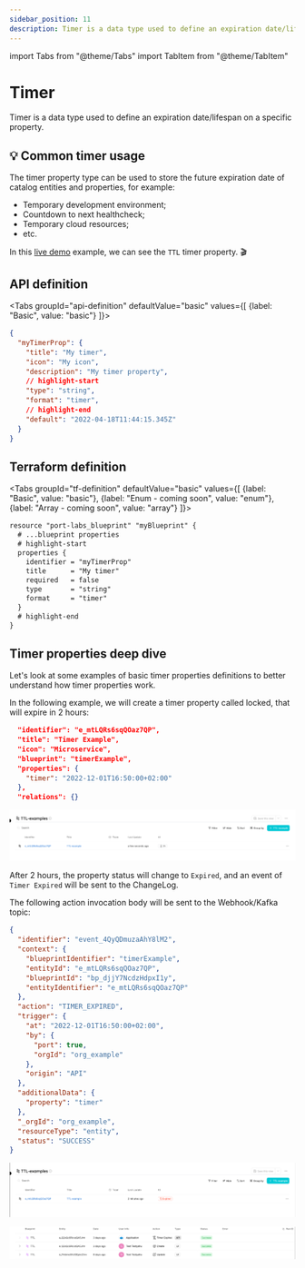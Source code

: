 ```yaml
---
sidebar_position: 11
description: Timer is a data type used to define an expiration date/lifespan on a specific property
---
```


import Tabs from "@theme/Tabs"
import TabItem from "@theme/TabItem"

# Timer

Timer is a data type used to define an expiration date/lifespan on a specific property.

## 💡 Common timer usage

The timer property type can be used to store the future expiration date of catalog entities and properties, for example:

- Temporary development environment;
- Countdown to next healthcheck;
- Temporary cloud resources;
- etc.

In this [live demo](https://demo.getport.io/developerEnvs) example, we can see the `TTL` timer property. 🎬

## API definition

<Tabs groupId="api-definition" defaultValue="basic" values={[
{label: "Basic", value: "basic"}
]}>

<TabItem value="basic">

```json showLineNumbers
{
  "myTimerProp": {
    "title": "My timer",
    "icon": "My icon",
    "description": "My timer property",
    // highlight-start
    "type": "string",
    "format": "timer",
    // highlight-end
    "default": "2022-04-18T11:44:15.345Z"
  }
}
```

</TabItem>
</Tabs>

## Terraform definition

<Tabs groupId="tf-definition" defaultValue="basic" values={[
{label: "Basic", value: "basic"},
{label: "Enum - coming soon", value: "enum"},
{label: "Array - coming soon", value: "array"}
]}>

<TabItem value="basic">

```hcl showLineNumbers
resource "port-labs_blueprint" "myBlueprint" {
  # ...blueprint properties
  # highlight-start
  properties {
    identifier = "myTimerProp"
    title      = "My timer"
    required   = false
    type       = "string"
    format     = "timer"
  }
  # highlight-end
}
```

</TabItem>
</Tabs>

## Timer properties deep dive

Let's look at some examples of basic timer properties definitions to better understand how timer properties work.

In the following example, we will create a timer property called locked, that will expire in 2 hours:

```json showLineNumbers
  "identifier": "e_mtLQRs6sqQOaz7QP",
  "title": "Timer Example",
  "icon": "Microservice",
  "blueprint": "timerExample",
  "properties": {
    "timer": "2022-12-01T16:50:00+02:00"
  },
  "relations": {}
```

![Timer entity](../../../../../static/img/software-catalog/entity/TTLCreateEntity.png)

After 2 hours, the property status will change to `Expired`, and an event of `Timer Expired` will be sent to the ChangeLog.

The following action invocation body will be sent to the Webhook/Kafka topic:

```json showLineNumbers
{
  "identifier": "event_4QyQDmuzaAhY8lM2",
  "context": {
    "blueprintIdentifier": "timerExample",
    "entityId": "e_mtLQRs6sqQOaz7QP",
    "blueprintId": "bp_djjY7NcdzHdpxI1y",
    "entityIdentifier": "e_mtLQRs6sqQOaz7QP"
  },
  "action": "TIMER_EXPIRED",
  "trigger": {
    "at": "2022-12-01T16:50:00+02:00",
    "by": {
      "port": true,
      "orgId": "org_example"
    },
    "origin": "API"
  },
  "additionalData": {
    "property": "timer"
  },
  "_orgId": "org_example",
  "resourceType": "entity",
  "status": "SUCCESS"
}
```

![Timer entity expired](../../../../../static/img/software-catalog/entity/TTLExpiredEntity.png)

![Timer Audit log](../../../../../static/img/software-catalog/entity/AuditLogTTL.png)
